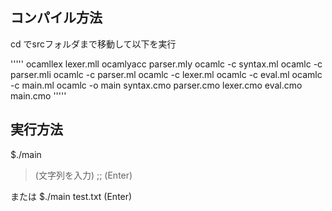 ## コンパイル方法
cd でsrcフォルダまで移動して以下を実行

'''''
ocamllex lexer.mll
ocamlyacc parser.mly
ocamlc -c syntax.ml
ocamlc -c parser.mli
ocamlc -c parser.ml
ocamlc -c lexer.ml
ocamlc -c eval.ml
ocamlc -c main.ml
ocamlc -o main syntax.cmo parser.cmo lexer.cmo eval.cmo main.cmo
'''''


## 実行方法
$./main
> (文字列を入力) ;; (Enter)

または
$./main test.txt (Enter)